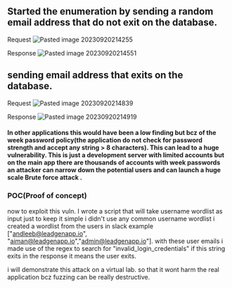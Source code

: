 ## Started the enumeration by sending a random email address that do not exit on the database.

Request
![Pasted image 20230920214255](https://github.com/numaan911098/leadgenapp-bug-report/assets/50366430/32387d23-023f-4f70-9394-cfb87f1e0ca4)


Response
![Pasted image 20230920214551](https://github.com/numaan911098/leadgenapp-bug-report/assets/50366430/c39584de-8edb-4706-8979-88a7b28ddd98)


## sending email address that exits on the database.

Request
![Pasted image 20230920214839](https://github.com/numaan911098/leadgenapp-bug-report/assets/50366430/28777cc6-961e-4d54-a263-8dd86cb382ae)


Response
![Pasted image 20230920214919](https://github.com/numaan911098/leadgenapp-bug-report/assets/50366430/9ed7c6eb-a08f-4e50-908b-5536163340e2)


#### In other applications this would have been a low finding but bcz of the week password policy(the application do not check for password strength and accept any string  > 8 characters). This can lead to a huge vulnerability. This is just a development server with limited accounts but on the main app there are thousands of accounts with week passwords an attacker can narrow down the potential users and can launch a huge scale Brute force attack .

### POC(Proof of concept)

now to exploit this vuln. I wrote a script that will take username wordlist as input just to keep it simple i didn't use any common username wordlist i created a wordlist from the users in slack example ["andleeb@leadgenapp.io", "aiman@leadgenapp.io","admin@leadgenapp.io"]. with these user emails i made use of the regex to search for "invalid_login_credentials" if this string exits in the response it means the user exits.

i will demonstrate this attack on a virtual lab.  so that it wont harm the real application bcz fuzzing can be really destructive. 
